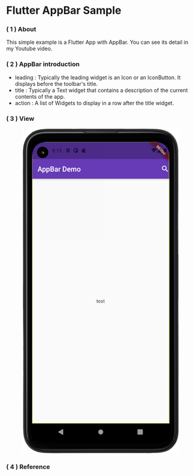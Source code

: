 # Flutter AppBar Sample

 ### **( 1 )  About**
 This simple example is a Flutter App with AppBar. You can see its detail in my Youtube video.
 
 ### **( 2 )  AppBar introduction**
 * leading : Typically the leading widget is an Icon or an IconButton. It displays before the toolbar's title.
 * title : Typically a Text widget that contains a description of the current contents of the app.
 * action : A list of Widgets to display in a row after the title widget.

### ( 3 )  **View**

<center>
<img  src=https://github.com/WuJammy/flutter_appbar/blob/master/image/appbar_ex.png/>
</center>
 
### ( 4 )  **Reference**
